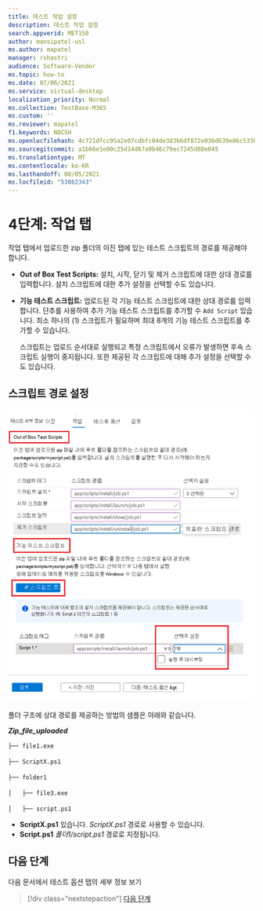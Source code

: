 ```yaml
---
title: 테스트 작업 설정
description: 테스트 작업 설정
search.appverid: MET150
author: mansipatel-usl
ms.author: mapatel
manager: rshastri
audience: Software-Vendor
ms.topic: how-to
ms.date: 07/06/2021
ms.service: virtual-desktop
localization_priority: Normal
ms.collection: TestBase-M365
ms.custom: ''
ms.reviewer: mapatel
f1.keywords: NOCSH
ms.openlocfilehash: 4c721dfcc95a2e07cdbfc04de3d3b6df872e036d639e86c5330db942267fa3e3
ms.sourcegitcommit: a1b66e1e80c25d14d67a9b46c79ec7245d88e045
ms.translationtype: MT
ms.contentlocale: ko-KR
ms.lasthandoff: 08/05/2021
ms.locfileid: "53862343"
---
```

# <a name="step-4-the-tasks-tab"></a>4단계: 작업 탭

작업 탭에서 업로드한 zip 폴더의 이진 탭에 있는 테스트 스크립트의 경로를 제공해야 합니다.

  - **Out of Box Test Scripts:** 설치, 시작, 닫기 및 제거 스크립트에 대한 상대 경로를 입력합니다. 설치 스크립트에 대한 추가 설정을 선택할 수도 있습니다.
  - **기능 테스트 스크립트:** 업로드된 각 기능 테스트 스크립트에 대한 상대 경로를 입력합니다. 단추를 사용하여 추가 기능 테스트 스크립트를 추가할 수 ```Add Script``` 있습니다. 최소 하나의 (1) 스크립트가 필요하며 최대 8개의 기능 테스트 스크립트를 추가할 수 있습니다. 
  
    스크립트는 업로드 순서대로 실행되고 특정 스크립트에서 오류가 발생하면 후속 스크립트 실행이 중지됩니다.
    또한 제공된 각 스크립트에 대해 추가 설정을 선택할 수도 있습니다.

## <a name="set-script-path"></a>스크립트 경로 설정

![테스트 작업의 이미지](Media/testtask.png)

폴더 구조에 상대 경로를 제공하는 방법의 샘플은 아래와 같습니다.

_**Zip_file_uploaded**_
~~~
├── file1.exe

├── ScriptX.ps1

├── folder1

│   ├── file3.exe

│   ├── script.ps1
~~~
  - **ScriptX.ps1** 있습니다. _ScriptX.ps1_ 경로로 사용할 수 있습니다.
  - **Script.ps1** _폴더1/script.ps1_ 경로로 지정됩니다.


## <a name="next-steps"></a>다음 단계

다음 문서에서 테스트 옵션 탭의 세부 정보 보기 
> [!div class="nextstepaction"]
> [다음 단계](testoptions.md)
